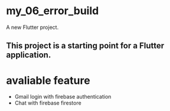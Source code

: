 # my_06_error_build

A new Flutter project.

## This project is a starting point for a Flutter application.

# avaliable feature
- Gmail login with firebase authentication
- Chat with firebase firestore

